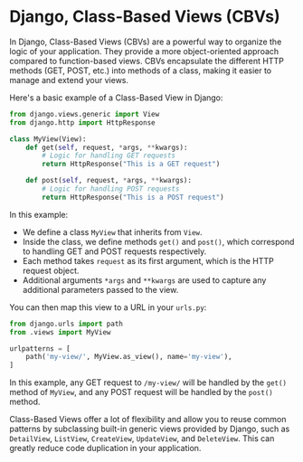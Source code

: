 # Django, Class-Based Views (CBVs)
In Django, Class-Based Views (CBVs) are a powerful way to organize the logic of your application. They provide a more object-oriented approach compared to function-based views. CBVs encapsulate the different HTTP methods (GET, POST, etc.) into methods of a class, making it easier to manage and extend your views.

Here's a basic example of a Class-Based View in Django:

```python
from django.views.generic import View
from django.http import HttpResponse

class MyView(View):
    def get(self, request, *args, **kwargs):
        # Logic for handling GET requests
        return HttpResponse("This is a GET request")

    def post(self, request, *args, **kwargs):
        # Logic for handling POST requests
        return HttpResponse("This is a POST request")
```

In this example:

- We define a class `MyView` that inherits from `View`.
- Inside the class, we define methods `get()` and `post()`, which correspond to handling GET and POST requests respectively.
- Each method takes `request` as its first argument, which is the HTTP request object.
- Additional arguments `*args` and `**kwargs` are used to capture any additional parameters passed to the view.

You can then map this view to a URL in your `urls.py`:

```python
from django.urls import path
from .views import MyView

urlpatterns = [
    path('my-view/', MyView.as_view(), name='my-view'),
]
```

In this example, any GET request to `/my-view/` will be handled by the `get()` method of `MyView`, and any POST request will be handled by the `post()` method.

Class-Based Views offer a lot of flexibility and allow you to reuse common patterns by subclassing built-in generic views provided by Django, such as `DetailView`, `ListView`, `CreateView`, `UpdateView`, and `DeleteView`. This can greatly reduce code duplication in your application.